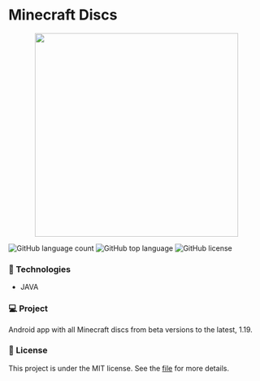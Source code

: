 # Minecraft Discs

<p align="center">
  <img height="400em" src="assets/to_readme/cover.png"
</p>

![GitHub language count](https://img.shields.io/github/languages/count/Jolonte/Minecraft-Discs)
![GitHub top language](https://img.shields.io/github/languages/top/Jolonte/Minecraft-Discs)
![GitHub license](https://img.shields.io/github/license/Jolonte/Minecraft-Discs)

### 🚀 Technologies
- JAVA

### 💻 Project
Android app with all Minecraft discs from beta versions to the latest, 1.19.

### 📝 License
This project is under the MIT license. See the [file](LICENSE) for more details.
